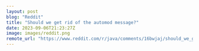 ```yaml
---
layout: post
blog: "Reddit"
title: "Should we get rid of the automod message?"
date: 2023-09-06T21:23:27Z
image: images/reddit.png
remote_url: "https://www.reddit.com/r/java/comments/16bwjaj/should_we_get_rid_of_the_automod_message/"
---
```

